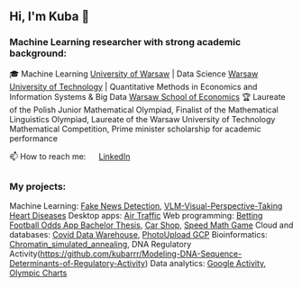 ## Hi, I'm Kuba 👋

### Machine Learning researcher with strong academic background: 
🎓 Machine Learning [University of Warsaw](https://www.mimuw.edu.pl/pl/studia/machine-learning-nowy-kierunek-na-studiach-ii-stopnia/) | Data Science [Warsaw University of Technology](https://ww2.mini.pw.edu.pl/) | Quantitative Methods in Economics and Information Systems & Big Data [Warsaw School of Economics](https://www.sgh.waw.pl/en)
🏆 Laureate of the Polish Junior Mathematical Olympiad, Finalist of the Mathematical Linguistics Olympiad, Laureate of the Warsaw University of Technology Mathematical Competition, Prime minister scholarship for academic performance
 
📫 How to reach me:  <img src="https://github.com/eftakhairul/sticky-social-bar/blob/master/images/linkedin.png" height="15"> [LinkedIn](https://www.linkedin.com/in/jakub-rymarski/)
##
### My projects:
Machine Learning: [Fake News Detection](https://github.com/kubarrr/FAKE_NEWS_DETECTION), [VLM-Visual-Perspective-Taking](https://github.com/kubarrr/VLM-Visual-Perspective-Taking) [Heart Diseases](https://github.com/kubarrr/HEART_DISEASES_CLUSTERING)
Desktop apps: [Air Traffic](https://github.com/kubarrr/AIR_TRAFFIC)
Web programming: [Betting Football Odds App Bachelor Thesis](https://github.com/kubarrr/Betting-Odds-App), [Car Shop](https://github.com/kubarrr/Django-CarShop), [Speed Math Game](https://github.com/kubarrr/SPEED_MATH_GAME)
Cloud and databases: [Covid Data Warehouse](https://github.com/kubarrr/COVID_DATA_WAREHOUSE), [PhotoUpload GCP](https://github.com/kubarrr/PhotoUpload-Google-Cloud-App)
Bioinformatics: [Chromatin_simulated_annealing](https://github.com/kubarrr/Chromatin_simulated_annealing), DNA Regulatory Activity(https://github.com/kubarrr/Modeling-DNA-Sequence-Determinants-of-Regulatory-Activity)
Data analytics:
[Google Activity](https://github.com/kubarrr/GOOGLE_ACTIVITY_R_SHINY_APP), [Olympic Charts](https://github.com/kubarrr/OLYMPICS_CHARTS)
<!--
**kubarrr/kubarrr** is a ✨ _special_ ✨ repository because its `README.md` (this file) appears on your GitHub profile.

Here are some ideas to get you started:

- 🔭 I’m currently working on ...
- 🌱 I’m currently learning ...
- 👯 I’m looking to collaborate on ...
- 🤔 I’m looking for help with ...
- 💬 Ask me about ...
- 📫 How to reach me: ...
- 😄 Pronouns: ...
- ⚡ Fun fact: ...
-->
